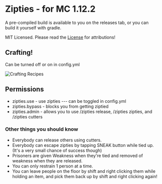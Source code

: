 # Zipties - for MC 1.12.2

A pre-compiled build is available to you on the releases tab, or you can build it yourself with gradle.

MIT Licensed. Please read the [License](https://github.com/celerry/Zipties/blob/master/LICENSE) for attributions!

## Crafting!
Can be turned off or on in config.yml

![Crafting Recipes](https://github.com/celerry/Zipties/blob/master/github/crafting.png?raw=true "Crafting recipes")
## Permissions
* zipties.use - use zipties --- can be toggled in config.yml
* zipties.bypass - blocks you from getting ziptied
* zipties.admin - allows you to use /zipties release, /zipties zipties, and /zipties cutters

### Other things you should know
* Everybody can release others using cutters.
* Everybody can escape zipties by tapping SNEAK button while tied up. (It's a very small chance of success though)
* Prisoners are given Weakness when they're tied and removed of weakness when they are released.
* You can only restrain 1 person at a time.
* You can leave people on the floor by shift and right clicking them while holding an item, and pick them back up by shift and right clicking again!
